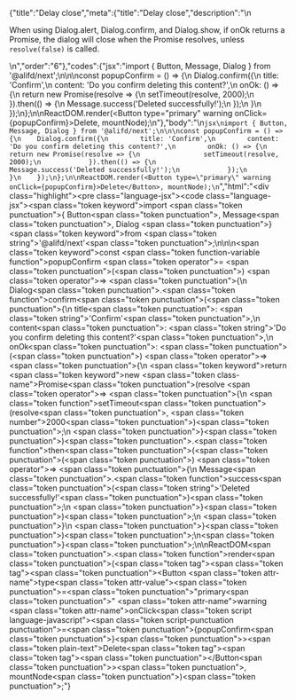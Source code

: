 {"title":"Delay close","meta":{"title":"Delay close","description":"\n<p>When using Dialog.alert, Dialog.confirm, and Dialog.show, if onOk returns a Promise, the dialog will close when the Promise resolves, unless <code>resolve(false)</code> is called.</p>\n","order":"6"},"codes":{"jsx":"import { Button, Message, Dialog } from '@alifd/next';\n\n\nconst popupConfirm = () => {\n    Dialog.confirm({\n        title: 'Confirm',\n        content: 'Do you confirm deleting this content?',\n        onOk: () => {\n            return new Promise(resolve => {\n                setTimeout(resolve, 2000);\n            }).then(() => {\n                Message.success('Deleted successfully!');\n            });\n        }\n    });\n};\n\nReactDOM.render(<Button type=\"primary\" warning onClick={popupConfirm}>Delete</Button>, mountNode);\n"},"body":"\n````jsx\nimport { Button, Message, Dialog } from '@alifd/next';\n\n\nconst popupConfirm = () => {\n    Dialog.confirm({\n        title: 'Confirm',\n        content: 'Do you confirm deleting this content?',\n        onOk: () => {\n            return new Promise(resolve => {\n                setTimeout(resolve, 2000);\n            }).then(() => {\n                Message.success('Deleted successfully!');\n            });\n        }\n    });\n};\n\nReactDOM.render(<Button type=\"primary\" warning onClick={popupConfirm}>Delete</Button>, mountNode);\n````","html":"<script>(function(){'use strict';\n\nvar _next = require('@alifd/next');\n\nvar popupConfirm = function popupConfirm() {\n    _next.Dialog.confirm({\n        title: 'Confirm',\n        content: 'Do you confirm deleting this content?',\n        onOk: function onOk() {\n            return new Promise(function (resolve) {\n                setTimeout(resolve, 2000);\n            }).then(function () {\n                _next.Message.success('Deleted successfully!');\n            });\n        }\n    });\n};\n\nReactDOM.render(React.createElement(\n    _next.Button,\n    { type: 'primary', warning: true, onClick: popupConfirm },\n    'Delete'\n), mountNode);})()</script><div class=\"highlight\"><pre class=\"language-jsx\"><code class=\"language-jsx\"><span class=\"token keyword\">import</span> <span class=\"token punctuation\">{</span> Button<span class=\"token punctuation\">,</span> Message<span class=\"token punctuation\">,</span> Dialog <span class=\"token punctuation\">}</span> <span class=\"token keyword\">from</span> <span class=\"token string\">'@alifd/next'</span><span class=\"token punctuation\">;</span>\n\n\n<span class=\"token keyword\">const</span> <span class=\"token function-variable function\">popupConfirm</span> <span class=\"token operator\">=</span> <span class=\"token punctuation\">(</span><span class=\"token punctuation\">)</span> <span class=\"token operator\">=></span> <span class=\"token punctuation\">{</span>\n    Dialog<span class=\"token punctuation\">.</span><span class=\"token function\">confirm</span><span class=\"token punctuation\">(</span><span class=\"token punctuation\">{</span>\n        title<span class=\"token punctuation\">:</span> <span class=\"token string\">'Confirm'</span><span class=\"token punctuation\">,</span>\n        content<span class=\"token punctuation\">:</span> <span class=\"token string\">'Do you confirm deleting this content?'</span><span class=\"token punctuation\">,</span>\n        onOk<span class=\"token punctuation\">:</span> <span class=\"token punctuation\">(</span><span class=\"token punctuation\">)</span> <span class=\"token operator\">=></span> <span class=\"token punctuation\">{</span>\n            <span class=\"token keyword\">return</span> <span class=\"token keyword\">new</span> <span class=\"token class-name\">Promise</span><span class=\"token punctuation\">(</span>resolve <span class=\"token operator\">=></span> <span class=\"token punctuation\">{</span>\n                <span class=\"token function\">setTimeout</span><span class=\"token punctuation\">(</span>resolve<span class=\"token punctuation\">,</span> <span class=\"token number\">2000</span><span class=\"token punctuation\">)</span><span class=\"token punctuation\">;</span>\n            <span class=\"token punctuation\">}</span><span class=\"token punctuation\">)</span><span class=\"token punctuation\">.</span><span class=\"token function\">then</span><span class=\"token punctuation\">(</span><span class=\"token punctuation\">(</span><span class=\"token punctuation\">)</span> <span class=\"token operator\">=></span> <span class=\"token punctuation\">{</span>\n                Message<span class=\"token punctuation\">.</span><span class=\"token function\">success</span><span class=\"token punctuation\">(</span><span class=\"token string\">'Deleted successfully!'</span><span class=\"token punctuation\">)</span><span class=\"token punctuation\">;</span>\n            <span class=\"token punctuation\">}</span><span class=\"token punctuation\">)</span><span class=\"token punctuation\">;</span>\n        <span class=\"token punctuation\">}</span>\n    <span class=\"token punctuation\">}</span><span class=\"token punctuation\">)</span><span class=\"token punctuation\">;</span>\n<span class=\"token punctuation\">}</span><span class=\"token punctuation\">;</span>\n\nReactDOM<span class=\"token punctuation\">.</span><span class=\"token function\">render</span><span class=\"token punctuation\">(</span><span class=\"token tag\"><span class=\"token tag\"><span class=\"token punctuation\">&lt;</span>Button</span> <span class=\"token attr-name\">type</span><span class=\"token attr-value\"><span class=\"token punctuation\">=</span><span class=\"token punctuation\">\"</span>primary<span class=\"token punctuation\">\"</span></span> <span class=\"token attr-name\">warning</span> <span class=\"token attr-name\">onClick</span><span class=\"token script language-javascript\"><span class=\"token script-punctuation punctuation\">=</span><span class=\"token punctuation\">{</span>popupConfirm<span class=\"token punctuation\">}</span></span><span class=\"token punctuation\">></span></span><span class=\"token plain-text\">Delete</span><span class=\"token tag\"><span class=\"token tag\"><span class=\"token punctuation\">&lt;/</span>Button</span><span class=\"token punctuation\">></span></span><span class=\"token punctuation\">,</span> mountNode<span class=\"token punctuation\">)</span><span class=\"token punctuation\">;</span></code></pre></div>"}
